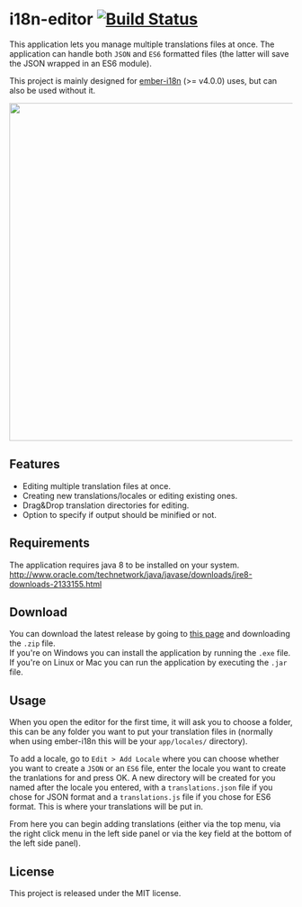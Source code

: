 # i18n-editor [![Build Status](https://travis-ci.org/jcbvm/ember-i18n-editor.svg?branch=master)](https://travis-ci.org/jcbvm/ember-i18n-editor)

This application lets you manage multiple translations files at once. The application can handle both `JSON` and `ES6` formatted files (the latter will save the JSON wrapped in an ES6 module).

This project is mainly designed for [ember-i18n](https://github.com/jamesarosen/ember-i18n) (>= v4.0.0) uses, but can also be used without it.

<img src="https://raw.github.com/jcbvm/ember-i18n-editor/master/screenshot.jpg?2" width="600">

## Features

- Editing multiple translation files at once.
- Creating new translations/locales or editing existing ones.
- Drag&Drop translation directories for editing.
- Option to specify if output should be minified or not.

## Requirements

The application requires java 8 to be installed on your system.<br>
http://www.oracle.com/technetwork/java/javase/downloads/jre8-downloads-2133155.html

## Download

You can download the latest release by going to [this page](https://github.com/jcbvm/ember-i18n-editor/releases/latest) and downloading the `.zip` file.<br> If you're on Windows you can install the application by running the `.exe` file. If you're on Linux or Mac you can run the application by executing the `.jar` file.<br>

## Usage

When you open the editor for the first time, it will ask you to choose a folder, this can be any folder you want to put your translation files in (normally when using ember-i18n this will be your `app/locales/` directory). 

To add a locale, go to `Edit > Add Locale` where you can choose whether you want to create a `JSON` or an `ES6` file, enter the locale you want to create the tranlations for and press OK. A new directory will be created for you named after the locale you entered, with a `translations.json` file if you chose for JSON format and a `translations.js` file if you chose for ES6 format. This is where your translations will be put in.

From here you can begin adding translations (either via the top menu, via the right click menu in the left side panel or via the key field at the bottom of the left side panel).

## License

This project is released under the MIT license.
